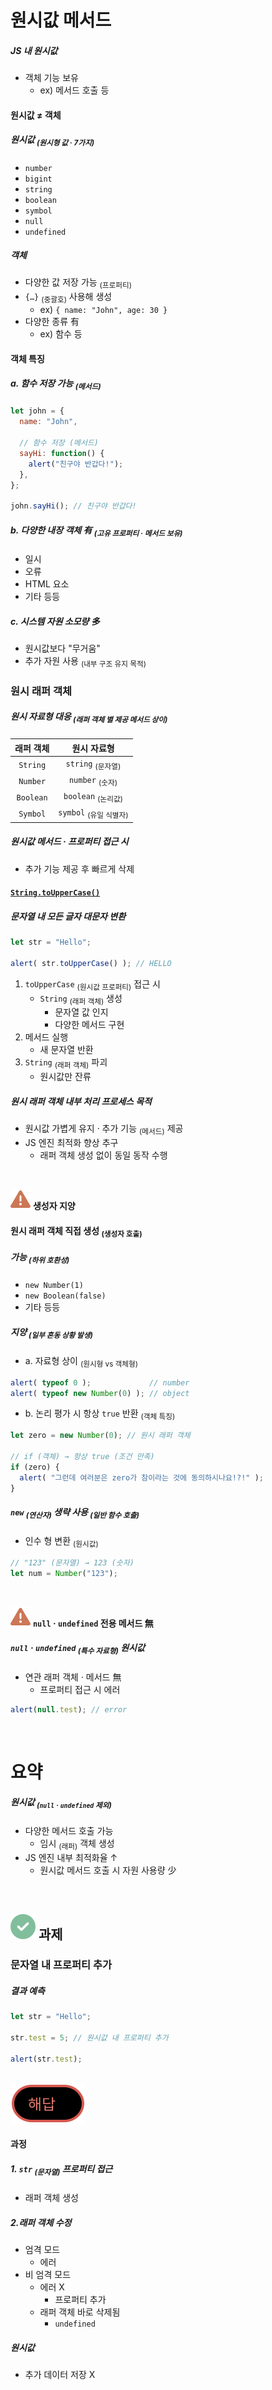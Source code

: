 원시값 메서드
====

##### JS 내 원시값
- 객체 기능 보유
  - ex\) 메서드 호출 등

#### 원시값 ≠ 객체

##### 원시값 <sub>(원시형 값 · 7가지)</sub>
- `number`
- `bigint`
- `string`
- `boolean`
- `symbol`
- `null`
- `undefined`

##### 객체
- 다양한 값 저장 가능 <sub>(프로퍼티)</sub>
- `{…}` <sub>(중괄호)</sub> 사용해 생성
  - ex\) `{ name: "John", age: 30 }`
- 다양한 종류 有
  - ex\) 함수 등

#### 객체 특징

##### a. 함수 저장 가능 <sub>(메서드)</sub>
```javascript
let john = {
  name: "John",

  // 함수 저장 (메서드)
  sayHi: function() {
    alert("친구야 반갑다!");
  },
};

john.sayHi(); // 친구야 반갑다!
```

##### b. 다양한 내장 객체 有 <sub>(고유 프로퍼티 · 메서드 보유)</sub>
- 일시
- 오류
- HTML 요소
- 기타 등등

##### c. 시스템 자원 소모량 多
- 원시값보다 "무거움"
- 추가 자원 사용 <sub>(내부 구조 유지 목적)</sub>

### 원시 래퍼 객체

##### 원시 자료형 대응 <sub>(래퍼 객체 별 제공 메서드 상이)</sub>

|래퍼 객체|원시 자료형|
|:---:|:---:|
|`String`|`string` <sub>(문자열)</sub>|
|`Number`|`number` <sub>(숫자)</sub>|
|`Boolean`|`boolean` <sub>(논리값)</sub>|
|`Symbol`|`symbol` <sub>(유일 식별자)</sub>|

##### 원시값 메서드 · 프로퍼티 접근 시
- 추가 기능 제공 후 빠르게 삭제

#### [`String.toUpperCase()`](https://developer.mozilla.org/en/docs/Web/JavaScript/Reference/Global_Objects/String/toUpperCase)

##### 문자열 내 모든 글자 대문자 변환
```javascript
let str = "Hello";

alert( str.toUpperCase() ); // HELLO
```
1. `toUpperCase` <sub>(원시값 프로퍼티)</sub> 접근 시
   - `String` <sub>(래퍼 객체)</sub> 생성
     - 문자열 값 인지
     - 다양한 메서드 구현
2. 메서드 실행
   - 새 문자열 반환
3. `String` <sub>(래퍼 객체)</sub> 파괴
   - 원시값만 잔류

##### 원시 래퍼 객체 내부 처리 프로세스 목적
- 원시값 가볍게 유지 · 추가 기능 <sub>(메서드)</sub> 제공
- JS 엔진 최적화 향상 추구
  - 래퍼 객체 생성 없이 동일 동작 수행

<br />

<img src="../../images/commons/icons/triangle-exclamation-solid.svg" /> **생성자 지양**

#### 원시 래퍼 객체 직접 생성 <sub>(생성자 호출)</sub>

##### 가능 <sub>(하위 호환성)</sub>
- `new Number(1)`
- `new Boolean(false)`
- 기타 등등

##### 지양 <sub>(일부 혼동 상황 발생)</sub>
- a. 자료형 상이 <sub>(원시형 vs 객체형)</sub>
```javascript
alert( typeof 0 );             // number
alert( typeof new Number(0) ); // object
```
- b. 논리 평가 시 항상 `true` 반환 <sub>(객체 특징)</sub>
```javascript
let zero = new Number(0); // 원시 래퍼 객체

// if (객체) → 항상 true (조건 만족)
if (zero) {
  alert( "그런데 여러분은 zero가 참이라는 것에 동의하시나요!?!" );
}
```

##### `new` <sub>(연산자)</sub> 생략 사용 <sub>(일반 함수 호출)</sub>
- 인수 형 변환 <sub>(원시값)</sub>
```javascript
// "123" (문자열) → 123 (숫자)
let num = Number("123");
```

<br />

<img src="../../images/commons/icons/triangle-exclamation-solid.svg" /> **`null` · `undefined` 전용 메서드 無**

##### `null` · `undefined` <sub>(특수 자료형)</sub> 원시값
- 연관 래퍼 객체 · 메서드 無
  - 프로퍼티 접근 시 에러
```javascript
alert(null.test); // error
```

<br />

요약
====

##### 원시값 <sub>(`null` · `undefined` 제외)</sub>
- 다양한 메서드 호출 가능
  - 임시 <sub>(래퍼)</sub> 객체 생성
- JS 엔진 내부 최적화율 ↑
  - 원시값 메서드 호출 시 자원 사용량 少

<br />

## <img src="../../images/commons/icons/circle-check-solid.svg" /> 과제

### 문자열 내 프로퍼티 추가

##### 결과 예측
```javascript
let str = "Hello";

str.test = 5; // 원시값 내 프로퍼티 추가

alert(str.test);
```

<br />

<img src="../../images/commons/icons/circle-answer.svg" />

#### 과정

##### 1. `str` <sub>(문자열)</sub> 프로퍼티 접근
- 래퍼 객체 생성

##### 2.래퍼 객체 수정
- 엄격 모드
  - 에러
- 비 엄격 모드
  - 에러 X
    - 프로퍼티 추가
  - 래퍼 객체 바로 삭제됨
    - `undefined`

##### 원시값
- 추가 데이터 저장 X
